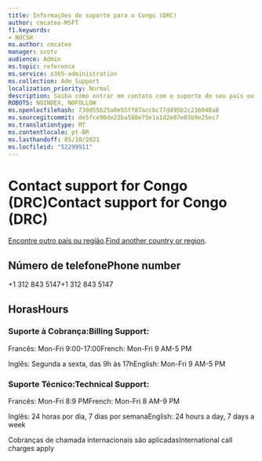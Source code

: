 ```yaml
---
title: Informações de suporte para o Congo (DRC)
author: cmcatee-MSFT
f1.keywords:
- NOCSH
ms.author: cmcatee
manager: scotv
audience: Admin
ms.topic: reference
ms.service: o365-administration
ms.collection: Adm_Support
localization_priority: Normal
description: Saiba como entrar em contato com o suporte do seu país ou região.
ROBOTS: NOINDEX, NOFOLLOW
ms.openlocfilehash: 730d55b25a0e55ff87accbc77d495b2c216048a8
ms.sourcegitcommit: de5fce90de22ba588e75e1a1d2e87e03b9e25ec7
ms.translationtype: MT
ms.contentlocale: pt-BR
ms.lasthandoff: 05/10/2021
ms.locfileid: "52299911"
---
```

# <a name="contact-support-for-congo-drc"></a><span data-ttu-id="e151c-103">Contact support for Congo (DRC)</span><span class="sxs-lookup"><span data-stu-id="e151c-103">Contact support for Congo (DRC)</span></span>

<span data-ttu-id="e151c-104">[Encontre outro país ou região](../../business-video/get-help-support.md).</span><span class="sxs-lookup"><span data-stu-id="e151c-104">[Find another country or region](../../business-video/get-help-support.md).</span></span>

## <a name="phone-number"></a><span data-ttu-id="e151c-105">Número de telefone</span><span class="sxs-lookup"><span data-stu-id="e151c-105">Phone number</span></span>
<span data-ttu-id="e151c-106">+1 312 843 5147</span><span class="sxs-lookup"><span data-stu-id="e151c-106">+1 312 843 5147</span></span>

## <a name="hours"></a><span data-ttu-id="e151c-107">Horas</span><span class="sxs-lookup"><span data-stu-id="e151c-107">Hours</span></span>
### <a name="billing-support"></a><span data-ttu-id="e151c-108">Suporte à Cobrança:</span><span class="sxs-lookup"><span data-stu-id="e151c-108">Billing Support:</span></span>

<span data-ttu-id="e151c-109">Francês: Mon-Fri 9:00-17:00</span><span class="sxs-lookup"><span data-stu-id="e151c-109">French: Mon-Fri 9 AM-5 PM</span></span>

<span data-ttu-id="e151c-110">Inglês: Segunda a sexta, das 9h às 17h</span><span class="sxs-lookup"><span data-stu-id="e151c-110">English: Mon-Fri 9 AM-5 PM</span></span>

### <a name="technical-support"></a><span data-ttu-id="e151c-111">Suporte Técnico:</span><span class="sxs-lookup"><span data-stu-id="e151c-111">Technical Support:</span></span>

<span data-ttu-id="e151c-112">Francês: Mon-Fri 8:9 PM</span><span class="sxs-lookup"><span data-stu-id="e151c-112">French: Mon-Fri 8 AM-9 PM</span></span>

<span data-ttu-id="e151c-113">Inglês: 24 horas por dia, 7 dias por semana</span><span class="sxs-lookup"><span data-stu-id="e151c-113">English: 24 hours a day, 7 days a week</span></span>

<span data-ttu-id="e151c-114">Cobranças de chamada internacionais são aplicadas</span><span class="sxs-lookup"><span data-stu-id="e151c-114">International call charges apply</span></span>
